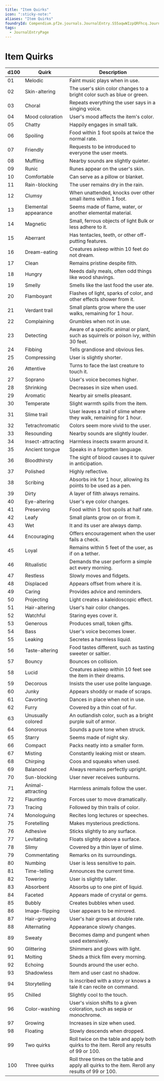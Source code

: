 ```yaml
---
title: "Item Quirks"
icon: ":sticky-note:"
aliases: "Item Quirks"
foundryId: Compendium.pf2e.journals.JournalEntry.S55aqwWIzpQRFhcq.JournalEntryPage.yHqDPytVY9bxWo9I
tags:
  - JournalEntryPage
---
```


# Item Quirks
| **d100** | **Quirk** | **Description** |
| --- | --- | --- |
| 01 | Melodic | Faint music plays when in use. |
| 02 | Skin-altering | The user's skin color changes to a bright color such as blue or green. |
| 03 | Choral | Repeats everything the user says in a singing voice. |
| 04 | Mood coloration | User's mood affects the item's color. |
| 05 | Chatty | Happily engages in small talk. |
| 06 | Spoiling | Food within 1 foot spoils at twice the normal rate. |
| 07 | Friendly | Requests to be introduced to everyone the user meets. |
| 08 | Muffling | Nearby sounds are slightly quieter. |
| 09 | Runic | Runes appear on the user's skin. |
| 10 | Comfortable | Can serve as a pillow or blanket. |
| 11 | Rain-blocking | The user remains dry in the rain. |
| 12 | Clumsy | When unattended, knocks over other small items within 1 foot. |
| 13 | Elemental appearance | Seems made of flame, water, or another elemental material. |
| 14 | Magnetic | Small, ferrous objects of light Bulk or less adhere to it. |
| 15 | Aberrant | Has tentacles, teeth, or other off-putting features. |
| 16 | Dream-eating | Creatures asleep within 10 feet do not dream. |
| 17 | Clean | Remains pristine despite filth. |
| 18 | Hungry | Needs daily meals, often odd things like wood shavings. |
| 19 | Smelly | Smells like the last food the user ate. |
| 20 | Flamboyant | Flashes of light, sparks of color, and other effects shower from it. |
| 21 | Verdant trail | Small plants grow where the user walks, remaining for 1 hour. |
| 22 | Complaining | Grumbles when not in use. |
| 23 | Detecting | Aware of a specific animal or plant, such as squirrels or poison ivy, within 30 feet. |
| 24 | Fibbing | Tells grandiose and obvious lies. |
| 25 | Compressing | User is slightly shorter. |
| 26 | Attentive | Turns to face the last creature to touch it. |
| 27 | Soprano | User's voice becomes higher. |
| 28 | Shrinking | Decreases in size when used. |
| 29 | Aromatic | Nearby air smells pleasant. |
| 30 | Temperate | Slight warmth spills from the item. |
| 31 | Slime trail | User leaves a trail of slime where they walk, remaining for 1 hour. |
| 32 | Tetrachromatic | Colors seem more vivid to the user. |
| 33 | Resounding | Nearby sounds are slightly louder. |
| 34 | Insect-attracting | Harmless insects swarm around it. |
| 35 | Ancient tongue | Speaks in a forgotten language. |
| 36 | Bloodthirsty | The sight of blood causes it to quiver in anticipation. |
| 37 | Polished | Highly reflective. |
| 38 | Scribing | Absorbs ink for 1 hour, allowing its points to be used as a pen. |
| 39 | Dirty | A layer of filth always remains. |
| 40 | Eye-altering | User's eye color changes. |
| 41 | Preserving | Food within 1 foot spoils at half rate. |
| 42 | Leafy | Small plants grow on or from it. |
| 43 | Wet | It and its user are always damp. |
| 44 | Encouraging | Offers encouragement when the user fails a check. |
| 45 | Loyal | Remains within 5 feet of the user, as if on a tether. |
| 46 | Ritualistic | Demands the user perform a simple act every morning. |
| 47 | Restless | Slowly moves and fidgets. |
| 48 | Displaced | Appears offset from where it is. |
| 49 | Caring | Provides advice and reminders. |
| 50 | Projecting | Light creates a kaleidoscopic effect. |
| 51 | Hair-altering | User's hair color changes. |
| 52 | Watchful | Staring eyes cover it. |
| 53 | Generous | Produces small, token gifts. |
| 54 | Bass | User's voice becomes lower. |
| 55 | Leaking | Secretes a harmless liquid. |
| 56 | Taste-altering | Food tastes different, such as tasting sweeter or saltier. |
| 57 | Bouncy | Bounces on collision. |
| 58 | Lucid | Creatures asleep within 10 feet see the item in their dreams. |
| 59 | Decorous | Insists the user use polite language. |
| 60 | Junky | Appears shoddy or made of scraps. |
| 61 | Cavorting | Dances in place when not in use. |
| 62 | Furry | Covered by a thin coat of fur. |
| 63 | Unusually colored | An outlandish color, such as a bright purple suit of armor. |
| 64 | Sonorous | Sounds a pure tone when struck. |
| 65 | Starry | Seems made of night sky. |
| 66 | Compact | Packs neatly into a smaller form. |
| 67 | Misting | Constantly leaking mist or steam. |
| 68 | Chirping | Coos and squeaks when used. |
| 69 | Balanced | Always remains perfectly upright. |
| 70 | Sun-blocking | User never receives sunburns. |
| 71 | Animal-attracting | Harmless animals follow the user. |
| 72 | Flaunting | Forces user to move dramatically. |
| 73 | Tracing | Followed by thin trails of color. |
| 74 | Monologuing | Recites long lectures or speeches. |
| 75 | Foretelling | Makes mysterious predictions. |
| 76 | Adhesive | Sticks slightly to any surface. |
| 77 | Levitating | Floats slightly above a surface. |
| 78 | Slimy | Covered by a thin layer of slime. |
| 79 | Commentating | Remarks on its surroundings. |
| 80 | Numbing | User is less sensitive to pain. |
| 81 | Time-telling | Announces the current time. |
| 82 | Towering | User is slightly taller. |
| 83 | Absorbent | Absorbs up to one pint of liquid. |
| 84 | Faceted | Appears made of crystal or gems. |
| 85 | Bubbly | Creates bubbles when used. |
| 86 | Image-flipping | User appears to be mirrored. |
| 87 | Hair-growing | User's hair grows at double rate. |
| 88 | Alternating | Appearance slowly changes. |
| 89 | Sweaty | Becomes damp and pungent when used extensively. |
| 90 | Glittering | Shimmers and glows with light. |
| 91 | Molting | Sheds a thick film every morning. |
| 92 | Echoing | Sounds around the user echo. |
| 93 | Shadowless | Item and user cast no shadow. |
| 94 | Storytelling | Is inscribed with a story or knows a tale it can recite on command. |
| 95 | Chilled | Slightly cool to the touch. |
| 96 | Color-washing | User's vision shifts to a given coloration, such as sepia or monochrome. |
| 97 | Growing | Increases in size when used. |
| 98 | Floating | Slowly descends when dropped. |
| 99 | Two quirks | Roll twice on the table and apply both quirks to the item. Reroll any results of 99 or 100. |
| 100 | Three quirks | Roll three times on the table and apply all quirks to the item. Reroll any results of 99 or 100. |